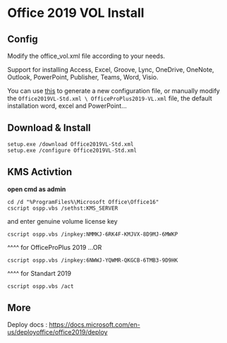 # Office 2019 VOL Install

## Config

Modify the office_vol.xml file according to your needs.

Support for installing Access, Excel, Groove, Lync, OneDrive, OneNote, Outlook, PowerPoint, Publisher, Teams, Word, Visio.

You can use [this](https://config.office.com/deploymentsettings) to generate a new configuration file, or manually modify the `Office2019VL-Std.xml \ OfficeProPlus2019-VL.xml` file, the default installation word, excel and PowerPoint...

## Download & Install

```
setup.exe /download Office2019VL-Std.xml
setup.exe /configure Office2019VL-Std.xml
```

## KMS Activtion

**open cmd as admin**

```
cd /d "%ProgramFiles%\Microsoft Office\Office16"
cscript ospp.vbs /sethst:KMS_SERVER
```
and enter genuine volume license key
```
cscript ospp.vbs /inpkey:NMMKJ-6RK4F-KMJVX-8D9MJ-6MWKP 
```
^^^^ for OfficeProPlus 2019 ...OR
```
cscript ospp.vbs /inpkey:6NWWJ-YQWMR-QKGCB-6TMB3-9D9HK
```
^^^^ for Standart 2019
```
cscript ospp.vbs /act
```
## More



Deploy docs : https://docs.microsoft.com/en-us/deployoffice/office2019/deploy

